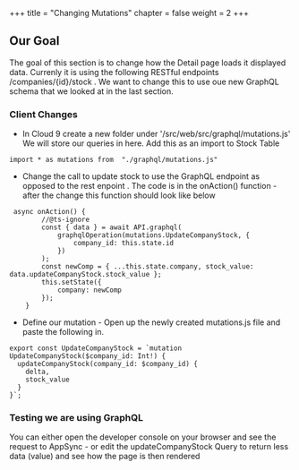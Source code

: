+++
title = "Changing Mutations"
chapter = false
weight = 2
+++

## Our Goal
The goal of this section is to change how the Detail page loads it displayed data.   Currenly it is using the following RESTful endpoints /companies/{id}/stock .  We want to change this to use oue new GraphQL schema that we looked at in the last section.


### Client Changes
* In Cloud 9 create a new folder under '/src/web/src/graphql/mutations.js' We will store our queries in here.  Add this as an import to Stock Table

```tsx
import * as mutations from  "./graphql/mutations.js"
```

* Change the call to update stock  to use the GraphQL endpoint as opposed to the rest enpoint .  The code is in the onAction() function - after the change this function should look like below


```tsx
 async onAction() {
        //@ts-ignore
        const { data } = await API.graphql(
            graphqlOperation(mutations.UpdateCompanyStock, {
                company_id: this.state.id
            })
        );
        const newComp = { ...this.state.company, stock_value: data.updateCompanyStock.stock_value };
        this.setState({
            company: newComp
        });
    }
```


* Define our mutation - Open up the newly created mutations.js file and paste the following in.


```tsx
export const UpdateCompanyStock = `mutation UpdateCompanyStock($company_id: Int!) {
  updateCompanyStock(company_id: $company_id) {
    delta,
    stock_value
  }
}`;
```


### Testing we are using GraphQL
You can either open the developer console on your browser and see the request to AppSync - or edit the updateCompanyStock Query to return less data (value) and see how the page is then rendered


